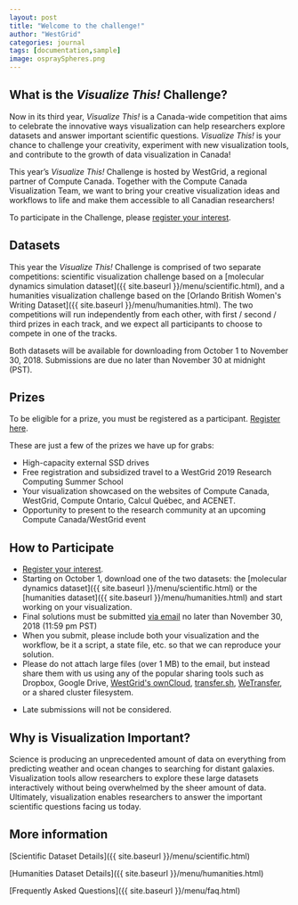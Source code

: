 ```yaml
---
layout: post
title: "Welcome to the challenge!"
author: "WestGrid"
categories: journal
tags: [documentation,sample]
image: ospraySpheres.png
---
```


## What is the *Visualize This!* Challenge?

Now in its third year, *Visualize This!* is a Canada-wide competition that aims to celebrate the
innovative ways visualization can help researchers explore datasets and answer important scientific
questions. *Visualize This!* is your chance to challenge your creativity, experiment with new
visualization tools, and contribute to the growth of data visualization in Canada!

This year’s *Visualize This!* Challenge is hosted by WestGrid, a regional partner of Compute
Canada. Together with the Compute Canada Visualization Team, we want to bring your creative visualization
ideas and workflows to life and make them accessible to all Canadian researchers!

To participate in the Challenge, please
[register your interest](https://www.eventbrite.ca/e/3rd-annual-visualize-this-challenge-registration-48899166724).

## Datasets

This year the *Visualize This!* Challenge is comprised of two separate competitions: scientific
visualization challenge based on a [molecular dynamics simulation dataset]({{ site.baseurl
}}/menu/scientific.html), and a humanities visualization challenge based on the
[Orlando British Women's Writing Dataset]({{ site.baseurl }}/menu/humanities.html). The two competitions
will run independently from each other, with first / second / third prizes in each track, and we expect
all participants to choose to compete in one of the tracks.

Both datasets will be available for downloading from October 1 to November 30, 2018. Submissions are due
no later than November 30 at midnight (PST).

## Prizes

To be eligible for a prize, you must be registered as a
participant. [Register here](https://www.eventbrite.ca/e/3rd-annual-visualize-this-challenge-registration-48899166724).

These are just a few of the prizes we have up for grabs:

<!-- - 43 Ultra HD 4K Multi Client Monitor (Generously donated by Dell EMC) -->
- High-capacity external SSD drives
- Free registration and subsidized travel to a WestGrid 2019 Research Computing Summer School
- Your visualization showcased on the websites of Compute Canada, WestGrid, Compute Ontario, Calcul
  Québec, and ACENET.
- Opportunity to present to the research community at an upcoming Compute Canada/WestGrid event

## How to Participate

- [Register your interest](https://www.eventbrite.ca/e/3rd-annual-visualize-this-challenge-registration-48899166724).
- Starting on October 1, download one of the two datasets: the [molecular dynamics dataset]({{
  site.baseurl }}/menu/scientific.html) or the [humanities dataset]({{ site.baseurl
  }}/menu/humanities.html) and start working on your visualization.
- Final solutions must be submitted [via email](mailto:viz-challenge@westgrid.ca) no later than November
  30, 2018 (11:59 pm PST)
- When you submit, please include both your visualization and the workflow, be it a script, a state file,
  etc. so that we can reproduce your solution.
- Please do not attach large files (over 1 MB) to the email, but instead share them with us using any of
  the popular sharing tools such as Dropbox, Google Drive, <a
  href="https://www.westgrid.ca/resources_services/data_storage/cloud_storage" target="_blank">WestGrid's
  ownCloud</a>, <a href="https://transfer.sh" target="_blank">transfer.sh</a>, <a
  href="https://wetransfer.com" target="_blank">WeTransfer</a>, or a shared cluster filesystem.
<!-- Alternatively, you can upload your solution via anonymous ftp (write-only, no read access) -->
<!--   “ftp blowfish.westgrid.ca (log in as anonymous, empty password); cd incoming; put yourLocalFile” or -->
<!--   with a single command “curl -T yourLocalFile ftp://blowfish.westgrid.ca/incoming/ –user -->
<!--   anonymous:”. With multiple files please pack and compress them into an archive before uploading. -->
- Late submissions will not be considered.

<!-- ## Want tips for how to make your Visualize This entry stand out? -->

<!-- In November WestGrid will host a special online tutorial that will demonstrate how to create animations -->
<!-- on static objects (zooming in, fly-troughs, spinning around, turning layers on/off) in both ParaView and -->
<!-- VisIt. -->

<!-- Visualize This Webinar: *Tips for Creating Animations*   -->
<!-- Data and time: TBA   -->

<!-- The webinar link will be sent to all registered competition participants. If you have questions about the -->
<!-- challenge or your entry, bring them to this session and we'll answer them for you! -->

## Why is Visualization Important?

Science is producing an unprecedented amount of data on everything from predicting weather and ocean
changes to searching for distant galaxies. Visualization tools allow researchers to explore these large
datasets interactively without being overwhelmed by the sheer amount of data. Ultimately, visualization
enables researchers to answer the important scientific questions facing us today.

## More information

[Scientific Dataset Details]({{ site.baseurl }}/menu/scientific.html)

[Humanities Dataset Details]({{ site.baseurl }}/menu/humanities.html)

[Frequently Asked Questions]({{ site.baseurl }}/menu/faq.html)

